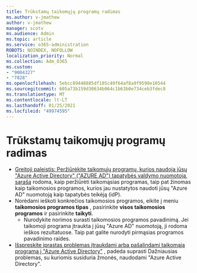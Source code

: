 ```yaml
---
title: Trūkstamų taikomųjų programų radimas
ms.author: v-jmathew
author: v-jmathew
manager: scotv
ms.audience: Admin
ms.topic: article
ms.service: o365-administration
ROBOTS: NOINDEX, NOFOLLOW
localization_priority: Normal
ms.collection: Adm_O365
ms.custom:
- "9004327"
- "7828"
ms.openlocfilehash: 5ebcc89448885df105c49f64af8a9f9598e16544
ms.sourcegitcommit: 605a73b159d30634b064c1b63b0e734ceb3fdec8
ms.translationtype: MT
ms.contentlocale: lt-LT
ms.lasthandoff: 01/25/2021
ms.locfileid: "49974595"
---
```

# <a name="find-missing-applications"></a>Trūkstamų taikomųjų programų radimas

- [Greitoji paleistis: Peržiūrėkite taikomųjų programų, kurios naudoja jūsų "Azure Active Directory" ("AZURE AD") tapatybės valdymo nuomotoją, sąrašą](https://docs.microsoft.com/azure/active-directory/manage-apps/view-applications-portal) rodoma, kaip peržiūrėti taikomąsias programas, taip pat žinomas kaip taikomosios programos, kurios jau nustatytos naudoti jūsų "Azure AD" nuomotoją kaip tapatybės teikėją (idP).
- Norėdami ieškoti konkrečios taikomosios programos, eikite į meniu **taikomosios programos tipas** , pasirinkite **visos taikomosios programos** ir pasirinkite **taikyti**.
  - Nurodykite norimos surasti taikomosios programos pavadinimą. Jei taikomoji programa įtraukta į jūsų "Azure AD" nuomotoją, ji rodoma ieškos rezultatuose. Taip pat galite nurodyti pirmąsias programos pavadinimo raides.
- [Išspręskite įprastas problemas įtraukdami arba pašalindami taikomąją programą į "Azure Active Directory"](https://docs.microsoft.com/azure/active-directory/manage-apps/troubleshoot-adding-apps) , padeda suprasti Dažniausias problemas, su kuriomis susiduria žmonės, naudodami "Azure Active Directory".
